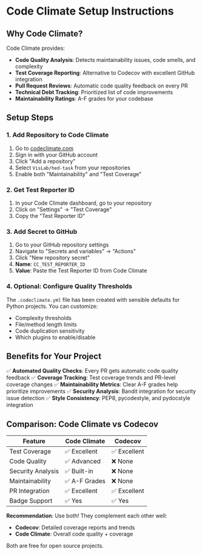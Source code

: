 # Code Climate Setup Instructions

## Why Code Climate?

Code Climate provides:
- **Code Quality Analysis**: Detects maintainability issues, code smells, and complexity
- **Test Coverage Reporting**: Alternative to Codecov with excellent GitHub integration
- **Pull Request Reviews**: Automatic code quality feedback on every PR
- **Technical Debt Tracking**: Prioritized list of code improvements
- **Maintainability Ratings**: A-F grades for your codebase

## Setup Steps

### 1. Add Repository to Code Climate

1. Go to [codeclimate.com](https://codeclimate.com)
2. Sign in with your GitHub account
3. Click "Add a repository"
4. Select `VisLab/hed-task` from your repositories
5. Enable both "Maintainability" and "Test Coverage"

### 2. Get Test Reporter ID

1. In your Code Climate dashboard, go to your repository
2. Click on "Settings" → "Test Coverage"
3. Copy the "Test Reporter ID"

### 3. Add Secret to GitHub

1. Go to your GitHub repository settings
2. Navigate to "Secrets and variables" → "Actions"
3. Click "New repository secret"
4. **Name**: `CC_TEST_REPORTER_ID`
5. **Value**: Paste the Test Reporter ID from Code Climate

### 4. Optional: Configure Quality Thresholds

The `.codeclimate.yml` file has been created with sensible defaults for Python projects. You can customize:
- Complexity thresholds
- File/method length limits
- Code duplication sensitivity
- Which plugins to enable/disable

## Benefits for Your Project

✅ **Automated Quality Checks**: Every PR gets automatic code quality feedback
✅ **Coverage Tracking**: Test coverage trends and PR-level coverage changes
✅ **Maintainability Metrics**: Clear A-F grades help prioritize improvements
✅ **Security Analysis**: Bandit integration for security issue detection
✅ **Style Consistency**: PEP8, pycodestyle, and pydocstyle integration

## Comparison: Code Climate vs Codecov

| Feature | Code Climate | Codecov |
|---------|-------------|---------|
| Test Coverage | ✅ Excellent | ✅ Excellent |
| Code Quality | ✅ Advanced | ❌ None |
| Security Analysis | ✅ Built-in | ❌ None |
| Maintainability | ✅ A-F Grades | ❌ None |
| PR Integration | ✅ Excellent | ✅ Excellent |
| Badge Support | ✅ Yes | ✅ Yes |

**Recommendation**: Use both! They complement each other well:
- **Codecov**: Detailed coverage reports and trends
- **Code Climate**: Overall code quality + coverage

Both are free for open source projects.

